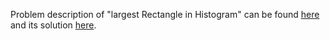 Problem description of "largest Rectangle in Histogram" can be found [here](https://leetcode.com/problems/largest-rectangle-in-histogram/) and its solution [here](https://github.com/aurimas13/LeetCode-HR-MAANG/blob/main/LeetCode/Python%20Solutions/Largest%20Rectangle%20in%20Histogram/largest.py). 